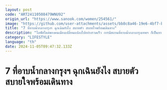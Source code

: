 ```yaml
---
layout: post
code: "ART24110508479WNU92"
origin_url: "https://www.sanook.com/women/254561/"
image: "https://github.com/user-attachments/assets/bb8c8a46-19e6-4bf7-b734-42175c0e99e3"
title: "7 ที่อาบน้ำกลางกรุงฯ ฉุกเฉินยังไง สบายตัว สบายใจพร้อมเดินทาง"
description: "ไลฟ์สไตล์ของคนเมืองเปลี่ยนแปลงไปอย่างรวดเร็ว การมีสถานที่อาบน้ำกลางกรุงเทพฯ ก็เป็นทางเลือกที่น่าสนใจ และนี่คือ 7 ที่อาบน้ำในกรุงเทพฯ ที่ตอบโจทย์ความสะดวกสบาย"
category: "LIFESTYLE"
language: "th"
date: 2024-11-05T09:47:32.133Z
---
```


# 7 ที่อาบน้ำกลางกรุงฯ ฉุกเฉินยังไง สบายตัว สบายใจพร้อมเดินทาง